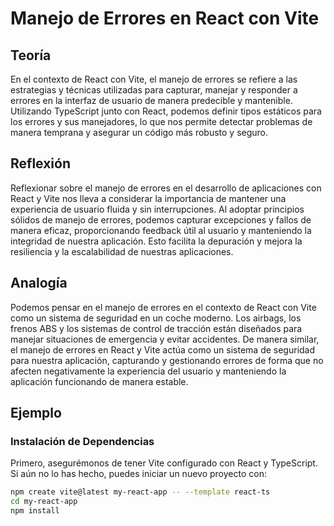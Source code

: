 # Manejo de Errores en React con Vite

## Teoría

En el contexto de React con Vite, el manejo de errores se refiere a las estrategias y técnicas utilizadas para capturar, manejar y responder a errores en la interfaz de usuario de manera predecible y mantenible. Utilizando TypeScript junto con React, podemos definir tipos estáticos para los errores y sus manejadores, lo que nos permite detectar problemas de manera temprana y asegurar un código más robusto y seguro.

## Reflexión

Reflexionar sobre el manejo de errores en el desarrollo de aplicaciones con React y Vite nos lleva a considerar la importancia de mantener una experiencia de usuario fluida y sin interrupciones. Al adoptar principios sólidos de manejo de errores, podemos capturar excepciones y fallos de manera eficaz, proporcionando feedback útil al usuario y manteniendo la integridad de nuestra aplicación. Esto facilita la depuración y mejora la resiliencia y la escalabilidad de nuestras aplicaciones.

## Analogía

Podemos pensar en el manejo de errores en el contexto de React con Vite como un sistema de seguridad en un coche moderno. Los airbags, los frenos ABS y los sistemas de control de tracción están diseñados para manejar situaciones de emergencia y evitar accidentes. De manera similar, el manejo de errores en React y Vite actúa como un sistema de seguridad para nuestra aplicación, capturando y gestionando errores de forma que no afecten negativamente la experiencia del usuario y manteniendo la aplicación funcionando de manera estable.

## Ejemplo

### Instalación de Dependencias

Primero, asegurémonos de tener Vite configurado con React y TypeScript. Si aún no lo has hecho, puedes iniciar un nuevo proyecto con:

```bash
npm create vite@latest my-react-app -- --template react-ts
cd my-react-app
npm install
```
